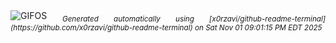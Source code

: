 <div align="justify">
<picture>
    <source media="(prefers-color-scheme: dark)" srcset="https://i.ibb.co/Mv5qfw1/output-gif.gif">
    <source media="(prefers-color-scheme: light)" srcset="https://i.ibb.co/Mv5qfw1/output-gif.gif">
    <img alt="GIFOS" src="https://i.ibb.co/Mv5qfw1/output-gif.gif">
</picture>
<sub><i>Generated automatically using [x0rzavi/github-readme-terminal](https://github.com/x0rzavi/github-readme-terminal) on Sat Nov 01 09:01:15 PM EDT 2025</i></sub>
</div>

<!--  -->